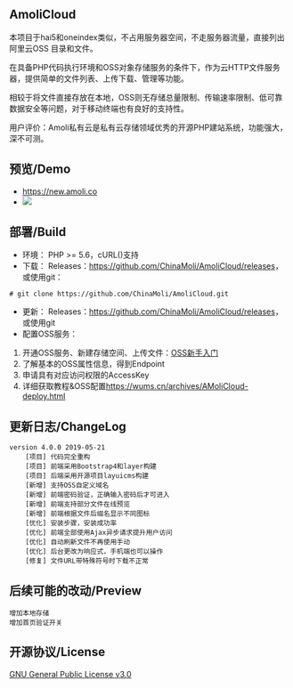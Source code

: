 ## AmoliCloud
本项目于hai5和oneindex类似，不占用服务器空间，不走服务器流量，直接列出 阿里云OSS 目录和文件。

在具备PHP代码执行环境和OSS对象存储服务的条件下，作为云HTTP文件服务器，提供简单的文件列表、上传下载、管理等功能。

相较于将文件直接存放在本地，OSS则无存储总量限制、传输速率限制、低可靠数据安全等问题，对于移动终端也有良好的支持性。

用户评价：Amoli私有云是私有云存储领域优秀的开源PHP建站系统，功能强大，深不可测。

## 预览/Demo
*  <https://new.amoli.co>
* ![](https://i.loli.net/2019/05/26/5ce9b3ceca63145762.png)

## 部署/Build
* 环境：
PHP >= 5.6，cURL()支持
* 下载：
Releases：<https://github.com/ChinaMoli/AmoliCloud/releases>，或使用git：
~~~
# git clone https://github.com/ChinaMoli/AmoliCloud.git
~~~
* 更新：
Releases：<https://github.com/ChinaMoli/AmoliCloud/releases>，或使用git
* 配置OSS服务：
1. 开通OSS服务、新建存储空间、上传文件：[OSS新手入门](https://promotion.aliyun.com/ntms/ossedu2.html)
2. 了解基本的OSS属性信息，得到Endpoint
3. 申请具有对应访问权限的AccessKey
4. 详细获取教程&OSS配置<https://wums.cn/archives/AMoliCloud-deploy.html>

## 更新日志/ChangeLog
```
version 4.0.0 2019-05-21
    [项目] 代码完全重构
    [项目] 前端采用Bootstrap4和layer构建
    [项目] 后端采用开源项目layuicms构建
    [新增] 支持OSS自定义域名
    [新增] 前端密码验证，正确输入密码后才可进入
    [新增] 前端支持部分文件在线预览
    [新增] 前端根据文件后缀名显示不同图标
    [优化] 安装步骤，安装成功率
    [优化] 前端全部使用Ajax异步请求提升用户访问
    [优化] 自动刷新文件不再使用手动
    [优化] 后台更改为响应式，手机端也可以操作
    [修复] 文件URL带特殊符号时下载不正常
```

## 后续可能的改动/Preview
```
增加本地存储
增加首页验证开关
```

## 开源协议/License
[GNU General Public License v3.0](https://github.com/ChinaMoli/AmoliCloud/blob/master/LICENSE)